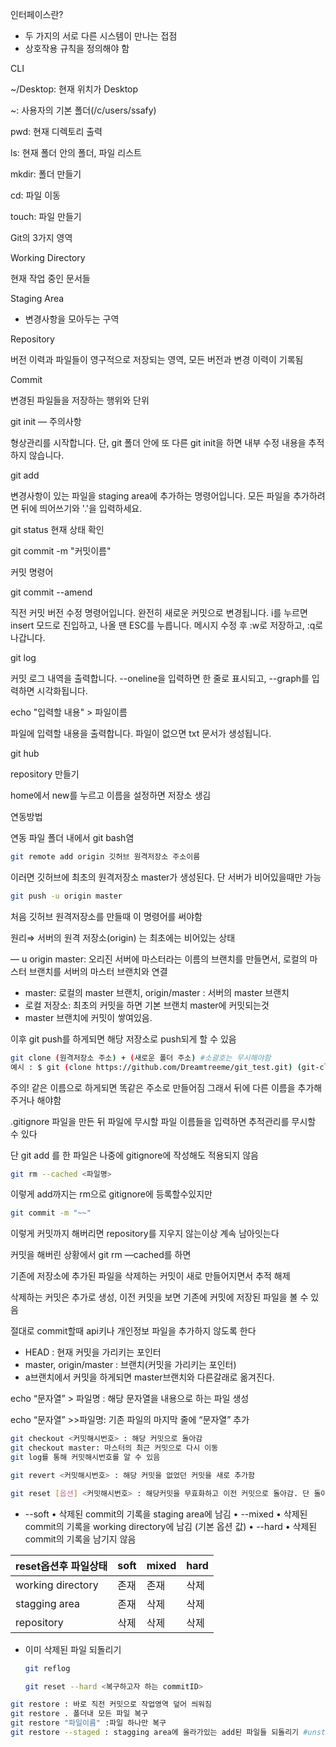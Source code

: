 인터페이스란?

- 두 가지의 서로 다른 시스템이 만나는 접점
- 상호작용 규칙을 정의해야 함

CLI

~/Desktop: 현재 위치가 Desktop

~: 사용자의 기본 폴더(/c/users/ssafy)

pwd: 현재 디렉토리 출력

ls: 현재 폴더 안의 폴더, 파일 리스트

mkdir: 폴더 만들기

cd: 파일 이동

touch: 파일 만들기

Git의 3가지 영역

Working Directory

현재 작업 중인 문서들

Staging Area

- 변경사항을 모아두는 구역

Repository

버전 이력과 파일들이 영구적으로 저장되는 영역, 모든 버전과 변경 이력이 기록됨

Commit

변경된 파일들을 저장하는 행위와 단위

git init — 주의사항

형상관리를 시작합니다. 단, git 폴더 안에 또 다른 git init을 하면 내부 수정 내용을 추적하지 않습니다.

git add

변경사항이 있는 파일을 staging area에 추가하는 명령어입니다. 모든 파일을 추가하려면 뒤에 띄어쓰기와 '.'을 입력하세요.

git status
현재 상태 확인

git commit -m "커밋이름"

커밋 명령어

git commit --amend

직전 커밋 버전 수정 명령어입니다. 완전히 새로운 커밋으로 변경됩니다.
i를 누르면 insert 모드로 진입하고, 나올 땐 ESC를 누릅니다.
메시지 수정 후 :w로 저장하고, :q로 나갑니다.

git log

커밋 로그 내역을 출력합니다. --oneline을 입력하면 한 줄로 표시되고, --graph를 입력하면 시각화됩니다.

echo "입력할 내용" > 파일이름

파일에 입력할 내용을 출력합니다. 파일이 없으면 txt 문서가 생성됩니다.

git hub

repository 만들기

home에서 new를 누르고 이름을 설정하면 저장소 생김

연동방법

연동 파일 폴더 내에서 git bash염

```bash
git remote add origin 깃허브 원격저장소 주소이름
```

이러면 깃허브에 최초의 원격저장소 master가 생성된다. 단 서버가 비어있을때만 가능

```bash
git push -u origin master

```

처음 깃허브 원격저장소를 만들때 이 명령어를 써야함

원리⇒ 서버의 원격 저장소(origin) 는 최초에는 비어있는 상태

— u origin master: 오리진 서버에 마스터라는 이름의 브랜치를 만들면서, 로컬의 마스터 브랜치를 서버의 마스터 브랜치와 연결

- master: 로컬의 master 브랜치, origin/master : 서버의 master 브랜치
- 로컬 저장소: 최초의 커밋을 하면 기본 브랜치 master에 커밋되는것
- master 브랜치에 커밋이 쌓여있음.

이후 git push를 하게되면 해당 저장소로 push되게 할 수 있음

```bash
git clone (원격저장소 주소) + (새로운 폴더 주소) #소괄호는 무시해야함
예시 : $ git (clone https://github.com/Dreamtreeme/git_test.git) (git-clone)

```

주의! 같은 이름으로 하게되면 똑같은 주소로 만들어짐 그래서 뒤에 다른 이름을 추가해주거나 해야함

.gitignore 파일을 만든 뒤 파일에 무시할 파일 이름들을 입력하면 추적관리를 무시할 수 있다

단 git add 를 한 파일은 나중에 gitignore에 작성해도 적용되지 않음

```bash
git rm --cached <파일명>
```

이렇게 add까지는 rm으로 gitignore에 등록할수있지만

```bash
git commit -m "~~"
```

이렇게 커밋까지 해버리면 repository를 지우지 않는이상 계속 남아잇는다

커밋을 해버린 상황에서 git rm —cached를 하면

기존에 저장소에 추가된 파일을 삭제하는 커밋이 새로 만들어지면서 추적 해제

삭제하는 커밋은 추가로 생성, 이전 커밋을 보면 기존에 커밋에 저장된 파일을 볼 수 있음

절대로 commit할때 api키나 개인정보 파일을 추가하지 않도록 한다

- HEAD : 현재 커밋을 가리키는 포인터
- master, origin/master : 브랜치(커밋을 가리키는 포인터)
- a브랜치에서 커밋을 하게되면 master브랜치와 다른갈래로 옮겨진다.

echo  “문자열” > 파일명 : 해당 문자열을 내용으로 하는 파일 생성

echo  “문자열”  >>파일명: 기존 파일의 마지막 줄에 “문자열” 추가

```bash
git checkout <커밋해시번호> : 해당 커밋으로 돌아감
git checkout master: 마스터의 최근 커밋으로 다시 이동
git log를 통해 커밋해시번호를 알 수 있음

```

```bash
git revert <커밋해시번호> : 해당 커밋을 없었던 커밋을 새로 추가함

git reset [옵션] <커밋해시번호> : 해당커밋을 무효화하고 이전 커밋으로 돌아감. 단 돌아간 시점 커밋 이후는 모두 삭
```

- --soft
• 삭제된 commit의 기록을 staging area에 남김
• --mixed
• 삭제된 commit의 기록을 working directory에 남김 (기본 옵션 값)
• --hard
• 삭제된 commit의 기록을 남기지 않음

| reset옵션후 파일상태 | soft | mixed | hard |
| --- | --- | --- | --- |
| working directory | 존재 | 존재 | 삭제 |
| stagging area | 존재 | 삭제 | 삭제 |
| repository | 삭제 | 삭제 | 삭제 |

- 이미 삭제된 파일 되돌리기
    
    ```bash
    git reflog
    
    git reset --hard <복구하고자 하는 commitID>
    ```
    

```bash
git restore : 바로 직전 커밋으로 작업영역 덮어 씌워짐
git restore . 폴더내 모든 파일 복구
git restore "파일이름" :파일 하나만 복구
git restore --staged : stagging area에 올라가있는 add된 파일들 되돌리기 #unstage

```